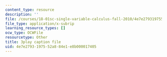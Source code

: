 ```yaml
---
content_type: resource
description: ''
file: /courses/18-01sc-single-variable-calculus-fall-2010/4e7e2793197552a884e1e8b000017405_HgEqXhsIq_g.vtt
file_type: application/x-subrip
learning_resource_types: []
ocw_type: OCWFile
resourcetype: Other
title: 3play caption file
uid: 4e7e2793-1975-52a8-84e1-e8b000017405
---
```


